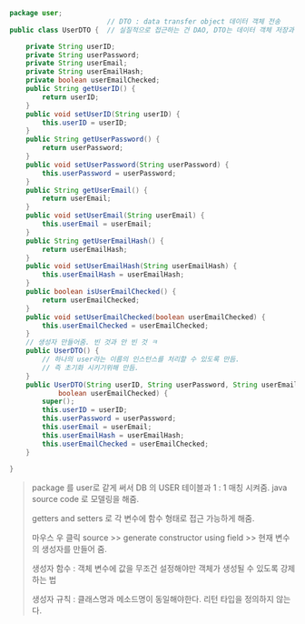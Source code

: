 ```java
package user;
						// DTO : data transfer object 데이터 객체 전송
public class UserDTO {	// 실질적으로 접근하는 건 DAO, DTO는 데이터 객체 저장과 전송

	private String userID;
	private String userPassword;
	private String userEmail;
	private String userEmailHash;
	private boolean userEmailChecked;
	public String getUserID() {
		return userID;
	}
	public void setUserID(String userID) {
		this.userID = userID;
	}
	public String getUserPassword() {
		return userPassword;
	}
	public void setUserPassword(String userPassword) {
		this.userPassword = userPassword;
	}
	public String getUserEmail() {
		return userEmail;
	}
	public void setUserEmail(String userEmail) {
		this.userEmail = userEmail;
	}
	public String getUserEmailHash() {
		return userEmailHash;
	}
	public void setUserEmailHash(String userEmailHash) {
		this.userEmailHash = userEmailHash;
	}
	public boolean isUserEmailChecked() {
		return userEmailChecked;
	}
	public void setUserEmailChecked(boolean userEmailChecked) {
		this.userEmailChecked = userEmailChecked;
	}
    // 생성자 만들어줌. 빈 것과 안 빈 것 ㅋ
    public UserDTO() {
        // 하나의 user라는 이름의 인스턴스를 처리할 수 있도록 만듬.
        // 즉 초기화 시키기위해 만듬.
    }
	public UserDTO(String userID, String userPassword, String userEmail, String userEmailHash,
			boolean userEmailChecked) {
		super();
		this.userID = userID;
		this.userPassword = userPassword;
		this.userEmail = userEmail;
		this.userEmailHash = userEmailHash;
		this.userEmailChecked = userEmailChecked;
	}
	
}

```

> package 를 user로 같게 써서 DB 의 USER 테이블과 1 : 1 매칭 시켜줌. java source code 로 모델링을 해줌.
>
> getters and setters 로 각 변수에 함수 형태로 접근 가능하게 해줌.
>
> 마우스 우 클릭 source >> generate constructor using field >> 현재 변수의 생성자를 만들어 줌.
>
> 생성자 함수 : 객체 변수에 값을 무조건 설정해야만 객체가 생성될 수 있도록 강제하는 법
>
> 생성자 규칙 : 클래스명과 메소드명이 동일해야한다. 리턴 타입을 정의하지 않는다.